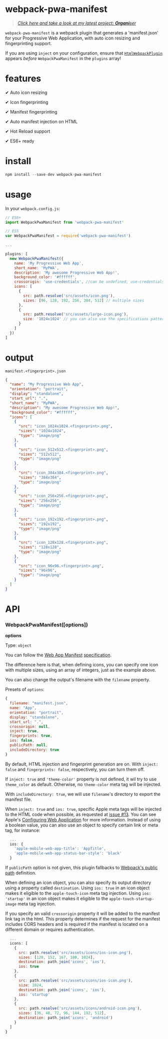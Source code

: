 
# webpack-pwa-manifest

> [_Click here and take a look at my latest project: **Organi**ser_](https://github.com/fatec-taquaritinga/organiser)

`webpack-pwa-manifest` is a webpack plugin that generates a 'manifest.json' for your Progressive Web Application, with auto icon resizing and fingerprinting support.

If you are using `inject` on your configuration, ensure that [`HtmlWebpackPlugin`](https://github.com/jantimon/html-webpack-plugin) appears *before* `WebpackPwaManifest` in the `plugins` array!

# features

 ✔ Auto icon resizing

 ✔ Icon fingerprinting

 ✔ Manifest fingerprinting

 ✔ Auto manifest injection on HTML

 ✔ Hot Reload support

 ✔ ES6+ ready

# install
```javascript
npm install --save-dev webpack-pwa-manifest
```

# usage
In your `webpack.config.js`:
```javascript
// ES6+
import WebpackPwaManifest from 'webpack-pwa-manifest'

// ES5
var WebpackPwaManifest = require('webpack-pwa-manifest')

...

plugins: [
  new WebpackPwaManifest({
    name: 'My Progressive Web App',
    short_name: 'MyPWA',
    description: 'My awesome Progressive Web App!',
    background_color: '#ffffff',
    crossorigin: 'use-credentials', //can be undefined, use-credentials or anonymous
    icons: [
      {
        src: path.resolve('src/assets/icon.png'),
        sizes: [96, 128, 192, 256, 384, 512] // multiple sizes
      },
      {
        src: path.resolve('src/assets/large-icon.png'),
        size: '1024x1024' // you can also use the specifications pattern
      }
    ]
  })
]
```

# output

`manifest.<fingerprint>.json`
```json
{
  "name": "My Progressive Web App",
  "orientation": "portrait",
  "display": "standalone",
  "start_url": ".",
  "short_name": "MyPWA",
  "description": "My awesome Progressive Web App!",
  "background_color": "#ffffff",
  "icons": [
    {
      "src": "icon_1024x1024.<fingerprint>.png",
      "sizes": "1024x1024",
      "type": "image/png"
    },
    {
      "src": "icon_512x512.<fingerprint>.png",
      "sizes": "512x512",
      "type": "image/png"
    },
    {
      "src": "icon_384x384.<fingerprint>.png",
      "sizes": "384x384",
      "type": "image/png"
    },
    {
      "src": "icon_256x256.<fingerprint>.png",
      "sizes": "256x256",
      "type": "image/png"
    },
    {
      "src": "icon_192x192.<fingerprint>.png",
      "sizes": "192x192",
      "type": "image/png"
    },
    {
      "src": "icon_128x128.<fingerprint>.png",
      "sizes": "128x128",
      "type": "image/png"
    },
    {
      "src": "icon_96x96.<fingerprint>.png",
      "sizes": "96x96",
      "type": "image/png"
    }
  ]
}
```

# API

### WebpackPwaManifest([options])

**options**

Type: `object`

You can follow the [Web App Manifest](https://developer.mozilla.org/en-US/docs/Web/Manifest) [specification](https://w3c.github.io/manifest/).

The difference here is that, when defining icons, you can specify one icon with multiple sizes, using an array of integers, just as the example above.

You can also change the output's filename with the `filename` property.

Presets of `options`:

```javascript
{
  filename: "manifest.json",
  name: "App",
  orientation: "portrait",
  display: "standalone",
  start_url: ".",
  crossorigin: null,
  inject: true,
  fingerprints: true,
  ios: false,
  publicPath: null,
  includeDirectory: true
}
```

By default, HTML injection and fingerprint generation are on.
With `inject: false` and `fingerprints: false`, respectively, you can turn them off.

If `inject: true` and `'theme-color'` property is not defined, it wil try to use `theme_color` as default. Otherwise, no `theme-color` meta tag will be injected.

With `includeDirectory: true`, we will use `filename`'s directory to export the manifest file.

When `inject: true` and `ios: true`, specific Apple meta tags will be injected to the HTML code when possible, as requested at [issue #13](https://github.com/arthurbergmz/webpack-pwa-manifest/issues/13). You can see Apple's [Configuring Web Application](https://developer.apple.com/library/content/documentation/AppleApplications/Reference/SafariWebContent/ConfiguringWebApplications/ConfiguringWebApplications.html) for more information. Instead of using a boolean value, you can also use an object to specify certain link or meta tag, for instance:

```javascript
  ...
  ios: {
    'apple-mobile-web-app-title': 'AppTitle',
    'apple-mobile-web-app-status-bar-style': 'black'
  }
```

If `publicPath` option is not given, this plugin fallbacks to [Webpack's public path](https://webpack.js.org/configuration/output/#output-publicpath) definition.

When defining an icon object, you can also specify its output directory using a property called `destination`. Using `ios: true` in an icon object makes it eligible to the `apple-touch-icon` meta tag injection. Using `ios: 'startup'` in an icon object makes it eligible to the `apple-touch-startup-image` meta tag injection.

If you specify an valid `crossorigin` property it will be added to the manifest link tag in the html. 
This property determines if the request for the manifest includes CORS headers and is required if the manifest is located on a different domain or requires authentication.

```javascript
  ...
  icons: [
    {
      src: path.resolve('src/assets/icons/ios-icon.png'),
      sizes: [120, 152, 167, 180, 1024],
      destination: path.join('icons', 'ios'),
      ios: true
    },
    {
      src: path.resolve('src/assets/icons/ios-icon.png'),
      size: 1024,
      destination: path.join('icons', 'ios'),
      ios: 'startup'
    },
    {
      src: path.resolve('src/assets/icons/android-icon.png'),
      sizes: [36, 48, 72, 96, 144, 192, 512],
      destination: path.join('icons', 'android')
    }
  ]
}
```
